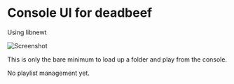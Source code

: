 # Console UI for deadbeef

Using libnewt

![Screenshot](../assets/screenshot-newt.png?raw=true)

This is only the bare minimum to load up a folder and play from the console.

No playlist management yet.

